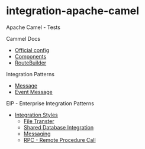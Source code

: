 # integration-apache-camel
Apache Camel - Tests


Cammel Docs
  - [Official config](http://camel.apache.org/file2.html)
  - [Components](https://camel.apache.org/components/latest/index.html)
  - [RouteBuilder](http://camel.apache.org/maven/current/camel-core/apidocs/org/apache/camel/builder/RouteBuilder.html)

Integration Patterns
  - [Message](https://camel.apache.org/components/latest/eips/message.html)
  - [Event Message](https://camel.apache.org/components/latest/eips/event-message.html)

EIP - Enterprise Integration Patterns
  - [Integration Styles](https://www.enterpriseintegrationpatterns.com/patterns/messaging/IntegrationStylesIntro.html)
    - [File Transter](https://www.enterpriseintegrationpatterns.com/patterns/messaging/FileTransferIntegration.html)
    - [Shared Database Integration](https://www.enterpriseintegrationpatterns.com/patterns/messaging/SharedDataBaseIntegration.html)
    - [Messaging](https://www.enterpriseintegrationpatterns.com/patterns/messaging/Messaging.html)
    - [RPC - Remote Procedure Call](https://www.enterpriseintegrationpatterns.com/patterns/messaging/EncapsulatedSynchronousIntegration.html)